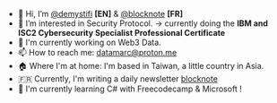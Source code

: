 - 👋 Hi, I’m [@demystifi](https://substack.com/@demystifi/) **[EN]** & [@blocknote](https://blocknote.substack.com/) **[FR]**
- 👀 I’m interested in Security Protocol. -> currently doing the **IBM and ISC2 Cybersecurity Specialist Professional Certificate**
- 🔭 I'm currently working on Web3 Data.
- 📫 How to reach me: datamarc@proton.me
- 🏠 Where I'm at home: I'm based in Taiwan, a little country in Asia.
- 🇫🇷 Currently, I'm writing a daily newsletter [blocknote](https://blocknote.substack.com/)
- 🌱 I'm currently learning C# with Freecodecamp & Microsoft !

  
<!---
MLiserb/MLiserb is a ✨ special ✨ repository because its `README.md` (this file) appears on your GitHub profile.
You can click the Preview link to take a look at your changes.
--->

